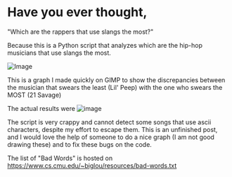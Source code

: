 # Have you ever thought,
"Which are the rappers that use slangs the most?"

Because this is a Python script that analyzes which are the hip-hop musicians that use slangs the most.

![Image](https://i.imgur.com/OPwqCYB.png)

This is a graph I made quickly on GIMP to show the discrepancies between the musician that swears the least (Lil' Peep)
with the one who swears the MOST (21 Savage)

The actual results were 
![image](https://imgur.com/YAnr80O.png)

The script is very crappy and cannot detect some songs that use ascii characters, despite my effort to escape them.
This is an unfinished post, and I would love the help of someone to do a nice graph (I am not good drawing these) and to fix these bugs on the code.

The list of "Bad Words" is hosted on https://www.cs.cmu.edu/~biglou/resources/bad-words.txt
